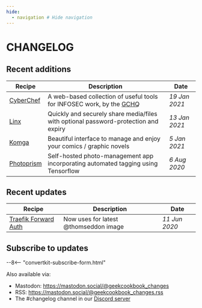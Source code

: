 ```yaml
---
hide:
  - navigation # Hide navigation
---
```

# CHANGELOG

## Recent additions

Recipe                             | Description                                                                         | Date
-----------------------------------|-------------------------------------------------------------------------------------|--------------
[CyberChef](/recipes/cyberchef/) | A web-based collection of useful tools for INFOSEC work, by the [GCHQ](https://en.wikipedia.org/wiki/GCHQ) | _19 Jan 2021_
[Linx](/recipes/linx/)             | Quickly and securely share media/files with optional password-protection and expiry | _13 Jan 2021_
[Komga](/recipes/komga/)           | Beautiful interface to manage and enjoy your comics / graphic novels                | _5 Jan 2021_
[Photoprism](/recipes/photoprism/) | Self-hosted photo-management app incorporating automated tagging using Tensorflow   | _6 Aug 2020_


## Recent updates

Recipe                                                         | Description                           | Date
---------------------------------------------------------------|---------------------------------------|--------------
[Traefik Forward Auth](/ha-docker-swarm/traefik-forward-auth/) | Now uses for latest @thomseddon image | _11 Jun 2020_


## Subscribe to updates

--8<-- "convertkit-subscribe-form.html"

Also available via:

* Mastodon: https://mastodon.social/@geekcookbook_changes
* RSS: https://mastodon.social/@geekcookbook_changes.rss
* The #changelog channel in our [Discord server](http://chat.funkypenguin.co.nz)
